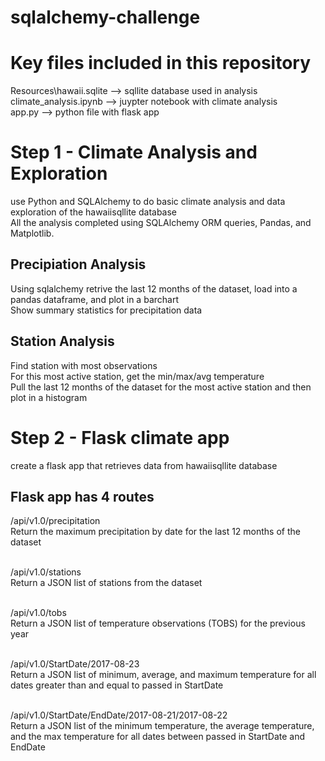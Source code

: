 # sqlalchemy-challenge

# Key files included in this repository
Resources\hawaii.sqlite --> sqllite database used in analysis<br />
climate_analysis.ipynb --> juypter notebook with climate analysis<br />
app.py --> python file with flask app<br />


# Step 1 - Climate Analysis and Exploration
use Python and SQLAlchemy to do basic climate analysis and data exploration of the hawaiisqllite database<br />
All the analysis completed using SQLAlchemy ORM queries, Pandas, and Matplotlib.<br />

## Precipiation Analysis
Using sqlalchemy retrive the last 12 months of the dataset, load into a pandas dataframe, and plot in a barchart<br />
Show summary statistics for precipitation data<br />

## Station Analysis
Find station with most observations<br />
For this most active station, get the min/max/avg temperature<br />
Pull the last 12 months of the dataset for the most active station and then plot in a histogram<br />

# Step 2 - Flask climate app
create a flask app that retrieves data from hawaiisqllite database<br />

## Flask app has 4 routes
/api/v1.0/precipitation<br/>
Return the maximum precipitation by date for the last 12 months of the dataset<br/><br/>

/api/v1.0/stations<br/>
Return a JSON list of stations from the dataset<br/><br/>

/api/v1.0/tobs<br/>
Return a JSON list of temperature observations (TOBS) for the previous year<br/><br/>

/api/v1.0/StartDate/2017-08-23<br/>
Return a JSON list of minimum, average, and maximum temperature for all dates greater than and equal to passed in StartDate<br/><br/>

/api/v1.0/StartDate/EndDate/2017-08-21/2017-08-22<br/>
Return a JSON list of the minimum temperature, the average temperature, and the max temperature for all dates between passed in StartDate and EndDate<br/><br/>

